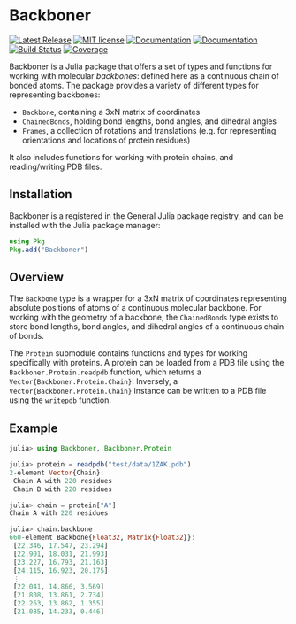 # Backboner

[![Latest Release](https://img.shields.io/github/release/MurrellGroup/Backboner.jl.svg)](https://github.com/MurrellGroup/Backboner.jl/releases/latest)
[![MIT license](https://img.shields.io/badge/license-MIT-green.svg)](https://opensource.org/license/MIT)
[![Documentation](https://img.shields.io/badge/docs-stable-blue.svg)](https://MurrellGroup.github.io/Backboner.jl/stable/)
[![Documentation](https://img.shields.io/badge/docs-latest-blue.svg)](https://MurrellGroup.github.io/Backboner.jl/dev/)
[![Build Status](https://github.com/MurrellGroup/Backboner.jl/actions/workflows/CI.yml/badge.svg?branch=main)](https://github.com/MurrellGroup/Backboner.jl/actions/workflows/CI.yml?query=branch%3Amain)
[![Coverage](https://codecov.io/gh/MurrellGroup/Backboner.jl/branch/main/graph/badge.svg)](https://codecov.io/gh/MurrellGroup/Backboner.jl)

Backboner is a Julia package that offers a set of types and functions for working with molecular *backbones*: defined here as a continuous chain of bonded atoms. The package provides a variety of different types for representing backbones:
- `Backbone`, containing a 3xN matrix of coordinates
- `ChainedBonds`, holding bond lengths, bond angles, and dihedral angles
- `Frames`, a collection of rotations and translations (e.g. for representing orientations and locations of protein residues)

It also includes functions for working with protein chains, and reading/writing PDB files.

## Installation

Backboner is a registered in the General Julia package registry, and can be installed with the Julia package manager:

```julia
using Pkg
Pkg.add("Backboner")
```


## Overview

The `Backbone` type is a wrapper for a 3xN matrix of coordinates representing absolute positions of atoms of a continuous molecular backbone. For working with the geometry of a backbone, the `ChainedBonds` type exists to store bond lengths, bond angles, and dihedral angles of a continuous chain of bonds.

The `Protein` submodule contains functions and types for working specifically with proteins. A protein can be loaded from a PDB file using the `Backboner.Protein.readpdb` function, which returns a `Vector{Backboner.Protein.Chain}`. Inversely, a `Vector{Backboner.Protein.Chain}` instance can be written to a PDB file using the `writepdb` function.

## Example

```julia
julia> using Backboner, Backboner.Protein

julia> protein = readpdb("test/data/1ZAK.pdb")
2-element Vector{Chain}:
 Chain A with 220 residues
 Chain B with 220 residues

julia> chain = protein["A"]
Chain A with 220 residues

julia> chain.backbone
660-element Backbone{Float32, Matrix{Float32}}:
 [22.346, 17.547, 23.294]
 [22.901, 18.031, 21.993]
 [23.227, 16.793, 21.163]
 [24.115, 16.923, 20.175]
 ⋮
 [22.041, 14.866, 3.569]
 [21.808, 13.861, 2.734]
 [22.263, 13.862, 1.355]
 [21.085, 14.233, 0.446]
```
